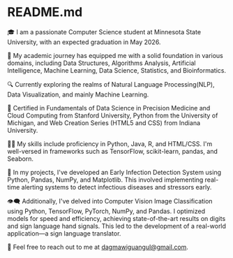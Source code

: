 # README.md
🎓 I am a passionate Computer Science student at Minnesota State University, with an expected graduation in May 2026.

🚀 My academic journey has equipped me with a solid foundation in various domains, including Data Structures, Algorithms Analysis, Artificial Intelligence, Machine Learning, Data Science, Statistics, and Bioinformatics.

🔍 Currently exploring the realms of Natural Language Processing(NLP), Data Visualization, and mainly Machine Learning.

📜 Certified in Fundamentals of Data Science in Precision Medicine and Cloud Computing from Stanford University, Python from the University of Michigan, and Web Creation Series (HTML5 and CSS) from Indiana University.

👨‍💻 My skills include proficiency in Python, Java, R, and HTML/CSS. I'm well-versed in frameworks such as TensorFlow, scikit-learn, pandas, and Seaborn.

🔬 In my projects, I've developed an Early Infection Detection System using Python, Pandas, NumPy, and Matplotlib. This involved implementing real-time alerting systems to detect infectious diseases and stressors early.

👁️‍🗨️ Additionally, I've delved into Computer Vision Image Classification using Python, TensorFlow, PyTorch, NumPy, and Pandas. I optimized models for speed and efficiency, achieving state-of-the-art results on digits and sign language hand signals. This led to the development of a real-world application—a sign language translator.

📧 Feel free to reach out to me at dagmawiguangul@gmail.com.
